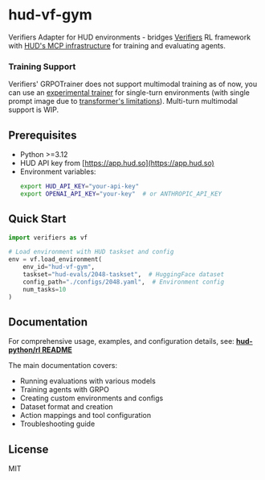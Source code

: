 # hud-vf-gym

Verifiers Adapter for HUD environments - bridges [Verifiers](https://github.com/willccbb/verifiers) RL framework with [HUD's MCP infrastructure](https://github.com/hud-evals/hud-pytho) for training and evaluating agents.

### Training Support
Verifiers' GRPOTrainer does not support multimodal training as of now, you can use an [experimental trainer](https://github.com/jdchawla29/verifiers) for single-turn environments (with single prompt image due to [transformer's limitations](https://github.com/huggingface/transformers/pull/36682)). Multi-turn multimodal support is WIP.

## Prerequisites

- Python >=3.12
- HUD API key from [https://app.hud.so](https://app.hud.so)
- Environment variables:
  ```bash
  export HUD_API_KEY="your-api-key"
  export OPENAI_API_KEY="your-key"  # or ANTHROPIC_API_KEY
  ```

## Quick Start

```python
import verifiers as vf

# Load environment with HUD taskset and config
env = vf.load_environment(
    env_id="hud-vf-gym",
    taskset="hud-evals/2048-taskset",  # HuggingFace dataset
    config_path="./configs/2048.yaml",  # Environment config
    num_tasks=10
)
```

## Documentation

For comprehensive usage, examples, and configuration details, see:
**[hud-python/rl README](https://github.com/hud-evals/hud-python/tree/main/rl)**

The main documentation covers:
- Running evaluations with various models
- Training agents with GRPO
- Creating custom environments and configs
- Dataset format and creation
- Action mappings and tool configuration
- Troubleshooting guide

## License

MIT

